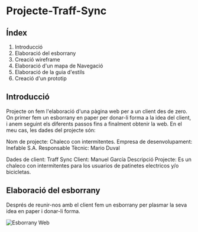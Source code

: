 # Projecte-Traff-Sync

## Índex
1. Introducció
2. Elaboració del esborrany
3. Creació wireframe
4. Elaboració d'un mapa de Navegació
5. Elaboració de la guia d'estils
6. Creació d'un prototip

## Introducció
Projecte on fem l'elaboració d'una pàgina web per a un client des de zero. On primer fem un esborrany en paper per donar-li forma a la idea del client, i anem seguint els diferents passos fins a finalment obtenir la web. En el meu cas, les dades del projecte són:

Nom de projecte: Chaleco con intermitentes.
Empresa de desenvolupament: Inefable S.A.
Responsable Tècnic: Mario Duval


Dades de client: Traff Sync
Client: Manuel García
Descripció Projecte: Es un chaleco con intermitentes para los usuarios de patinetes electricos y/o bicicletas.



## Elaboració del esborrany

Després de reunir-nos amb el client fem un esborrany per plasmar la seva idea en paper i donar-li forma. 

![Esborrany Web](https://user-images.githubusercontent.com/77450981/150397681-65cd892e-f711-4645-9ea6-27ea92fc789e.jpg)
